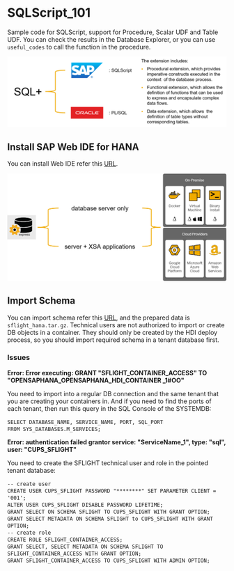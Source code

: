 # SQLScript_101
Sample code for SQLScript, support for Procedure, Scalar UDF and Table UDF. You can check the results in the Database Explorer, or you can use `useful_codes` to call the function in the procedure.

![](https://raw.githubusercontent.com/ICHIGOI7E/mdpics/master/SQLScript/2.jpg)
## Install SAP Web IDE for HANA
You can install Web IDE refer this [URL](https://developers.sap.com/sea/topics/sap-hana-express.html).

![](https://raw.githubusercontent.com/ICHIGOI7E/mdpics/master/SQLScript/1.jpg)
## Import Schema
You can import schema refer this [URL](https://blogs.sap.com/2018/12/18/howto-import-sflight-sample-data-into-sap-hana-from-a-local-computer/), and the prepared data is `sflight_hana.tar.gz`.
Technical users are not authorized to import or create DB objects in a container. They should only be created by the HDI deploy process, so you should import required schema in a tenant database first.
### Issues
**Error: Error executing: GRANT "SFLIGHT_CONTAINER_ACCESS" TO "OPENSAPHANA_OPENSAPHANA_HDI_CONTAINER _1#OO"**

You need to import into a regular DB connection and the same tenant that you are creating your containers in. And if you need to find the ports of each tenant, then run this query in the SQL Console of the SYSTEMDB:
```
SELECT DATABASE_NAME, SERVICE_NAME, PORT, SQL_PORT
FROM SYS_DATABASES.M_SERVICES;
```
**Error: authentication failed grantor service: "ServiceName_1", type: "sql", user: "CUPS_SFLIGHT"**

You need to create the SFLIGHT technical user and role in the pointed tenant database:
```
-- create user
CREATE USER CUPS_SFLIGHT PASSWORD "********" SET PARAMETER CLIENT = '001';
ALTER USER CUPS_SFLIGHT DISABLE PASSWORD LIFETIME;
GRANT SELECT ON SCHEMA SFLIGHT TO CUPS_SFLIGHT WITH GRANT OPTION;
GRANT SELECT METADATA ON SCHEMA SFLIGHT to CUPS_SFLIGHT WITH GRANT OPTION;
-- create role
CREATE ROLE SFLIGHT_CONTAINER_ACCESS;
GRANT SELECT, SELECT METADATA ON SCHEMA SFLIGHT TO SFLIGHT_CONTAINER_ACCESS WITH GRANT OPTION;
GRANT SFLIGHT_CONTAINER_ACCESS TO CUPS_SFLIGHT WITH ADMIN OPTION;
```
